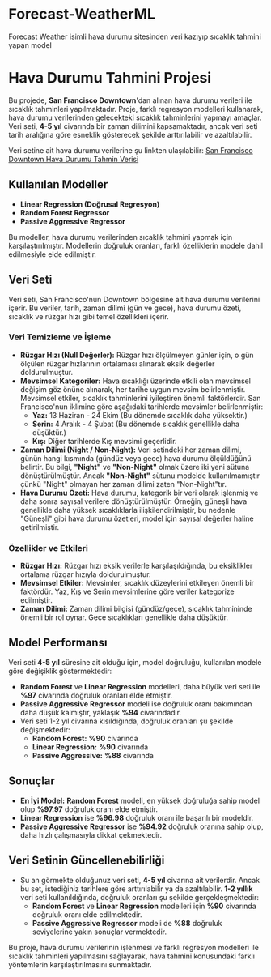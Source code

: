 # Forecast-WeatherML
Forecast Weather isimli hava durumu sitesinden veri kazıyıp sıcaklık tahmini yapan model
# Hava Durumu Tahmini Projesi

Bu projede, **San Francisco Downtown**'dan alınan hava durumu verileri ile sıcaklık tahminleri yapılmaktadır. Proje, farklı regresyon modelleri kullanarak, hava durumu verilerinden gelecekteki sıcaklık tahminlerini yapmayı amaçlar. Veri seti, **4-5 yıl** civarında bir zaman dilimini kapsamaktadır, ancak veri seti tarih aralığına göre esneklik gösterecek şekilde arttırılabilir ve azaltılabilir.

Veri setine ait hava durumu verilerine şu linkten ulaşılabilir: [San Francisco Downtown Hava Durumu Tahmin Verisi](https://forecast.weather.gov/MapClick.php?lat=37.7749&lon=-122.4194)

## Kullanılan Modeller
- **Linear Regression (Doğrusal Regresyon)**
- **Random Forest Regressor**
- **Passive Aggressive Regressor**

Bu modeller, hava durumu verilerinden sıcaklık tahmini yapmak için karşılaştırılmıştır. Modellerin doğruluk oranları, farklı özelliklerin modele dahil edilmesiyle elde edilmiştir.

## Veri Seti
Veri seti, San Francisco'nun Downtown bölgesine ait hava durumu verilerini içerir. Bu veriler, tarih, zaman dilimi (gün ve gece), hava durumu özeti, sıcaklık ve rüzgar hızı gibi temel özellikleri içerir.

### Veri Temizleme ve İşleme
- **Rüzgar Hızı (Null Değerler):** Rüzgar hızı ölçülmeyen günler için, o gün ölçülen rüzgar hızlarının ortalaması alınarak eksik değerler doldurulmuştur.
- **Mevsimsel Kategoriler:** Hava sıcaklığı üzerinde etkili olan mevsimsel değişim göz önüne alınarak, her tarihe uygun mevsim belirlenmiştir. Mevsimsel etkiler, sıcaklık tahminlerini iyileştiren önemli faktörlerdir. San Francisco'nun iklimine göre aşağıdaki tarihlerde mevsimler belirlenmiştir:
  - **Yaz:** 13 Haziran - 24 Ekim (Bu dönemde sıcaklık daha yüksektir.)
  - **Serin:** 4 Aralık - 4 Şubat (Bu dönemde sıcaklık genellikle daha düşüktür.)
  - **Kış:** Diğer tarihlerde Kış mevsimi geçerlidir.
- **Zaman Dilimi (Night / Non-Night):** Veri setindeki her zaman dilimi, günün hangi kısmında (gündüz veya gece) hava durumu ölçüldüğünü belirtir. Bu bilgi, **"Night"** ve **"Non-Night"** olmak üzere iki yeni sütuna dönüştürülmüştür. Ancak **"Non-Night"** sütunu modelde kullanılmamıştır çünkü "Night" olmayan her zaman dilimi zaten "Non-Night"tır.
- **Hava Durumu Özeti:** Hava durumu, kategorik bir veri olarak işlenmiş ve daha sonra sayısal verilere dönüştürülmüştür. Örneğin, güneşli hava genellikle daha yüksek sıcaklıklarla ilişkilendirilmiştir, bu nedenle "Güneşli" gibi hava durumu özetleri, model için sayısal değerler haline getirilmiştir.

### Özellikler ve Etkileri
- **Rüzgar Hızı:** Rüzgar hızı eksik verilerle karşılaşıldığında, bu eksiklikler ortalama rüzgar hızıyla doldurulmuştur.
- **Mevsimsel Etkiler:** Mevsimler, sıcaklık düzeylerini etkileyen önemli bir faktördür. Yaz, Kış ve Serin mevsimlerine göre veriler kategorize edilmiştir.
- **Zaman Dilimi:** Zaman dilimi bilgisi (gündüz/gece), sıcaklık tahmininde önemli bir rol oynar. Gece sıcaklıkları genellikle daha düşüktür.


## Model Performansı
Veri seti **4-5 yıl** süresine ait olduğu için, model doğruluğu, kullanılan modele göre değişiklik göstermektedir:
- **Random Forest** ve **Linear Regression** modelleri, daha büyük veri seti ile **%97** civarında doğruluk oranları elde etmiştir.
- **Passive Aggressive Regressor** modeli ise doğruluk oranı bakımından daha düşük kalmıştır, yaklaşık **%94** civarındadır.
- Veri seti 1-2 yıl civarına kısıldığında, doğruluk oranları şu şekilde değişmektedir:
  - **Random Forest:** **%90** civarında
  - **Linear Regression:** **%90** civarında
  - **Passive Aggressive:** **%88** civarında

## Sonuçlar
- **En İyi Model:** **Random Forest** modeli, en yüksek doğruluğa sahip model olup **%97.97** doğruluk oranı elde etmiştir.
- **Linear Regression** ise **%96.98** doğruluk oranı ile başarılı bir modeldir.
- **Passive Aggressive Regressor** ise **%94.92** doğruluk oranına sahip olup, daha hızlı çalışmasıyla dikkat çekmektedir.

## Veri Setinin Güncellenebilirliği
- Şu an görmekte olduğunuz veri seti, **4-5 yıl** civarına ait verilerdir. Ancak bu set, istediğiniz tarihlere göre arttırılabilir ya da azaltılabilir. **1-2 yıllık** veri seti kullanıldığında, doğruluk oranları şu şekilde gerçekleşmektedir:
  - **Random Forest** ve **Linear Regression** modelleri için **%90** civarında doğruluk oranı elde edilmektedir.
  - **Passive Aggressive Regressor** modeli de **%88** doğruluk seviyelerine yakın sonuçlar vermektedir.

Bu proje, hava durumu verilerinin işlenmesi ve farklı regresyon modelleri ile sıcaklık tahminleri yapılmasını sağlayarak, hava tahmini konusundaki farklı yöntemlerin karşılaştırılmasını sunmaktadır.


